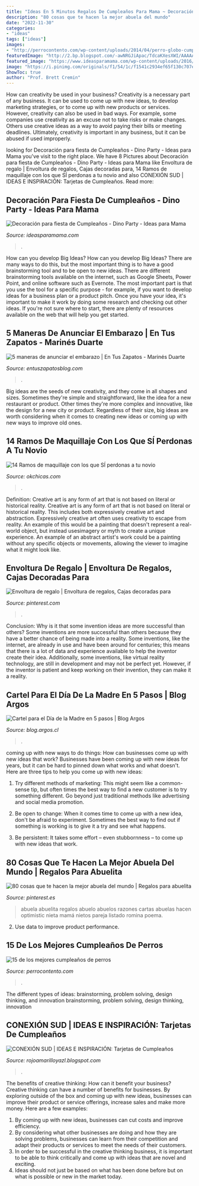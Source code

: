 ```yaml
---
title: "Ideas En 5 Minutos Regalos De Cumpleaños Para Mama ~ Decoración Para Fiesta De Cumpleaños"
description: "80 cosas que te hacen la mejor abuela del mundo"
date: "2022-11-30"
categories:
- "ideas"
tags: ["ideas"]
images:
- "http://perrocontento.com/wp-content/uploads/2014/04/perro-globo-cumple.jpg"
featuredImage: "http://2.bp.blogspot.com/-awNRGJiApac/TdcaKXesXWI/AAAAAAAAAQU/P8cnFiWP-lo/s1600/tarjetas+cumplea%25C3%25B1os.jpg"
featured_image: "https://www.ideasparamama.com/wp-content/uploads/2016/06/tarta4.jpg"
image: "https://i.pinimg.com/originals/f1/54/1c/f1541c2934ef65f130c707e577b77012.jpg"
ShowToc: true
author: "Prof. Brett Cremin"
---
```



How can creativity be used in your business?
Creativity is a necessary part of any business. It can be used to come up with new ideas, to develop marketing strategies, or to come up with new products or services. However, creativity can also be used in bad ways. For example, some companies use creativity as an excuse not to take risks or make changes. Others use creative ideas as a way to avoid paying their bills or meeting deadlines. Ultimately, creativity is important in any business, but it can be abused if used improperly.

	

		
looking for Decoración para fiesta de Cumpleaños - Dino Party - Ideas para Mama you've visit to the right place. We have 8 Pictures about Decoración para fiesta de Cumpleaños - Dino Party - Ideas para Mama like Envoltura de regalo | Envoltura de regalos, Cajas decoradas para, 14 Ramos de maquillaje con los que SÍ perdonas a tu novio and also CONEXIÓN SUD | IDEAS E INSPIRACIÓN: Tarjetas de Cumpleaños. Read more:
		
    
## Decoración Para Fiesta De Cumpleaños - Dino Party - Ideas Para Mama

<img loading=lazy src="https://www.ideasparamama.com/wp-content/uploads/2016/06/tarta4.jpg" onerror="this.onerror=null;this.src='https://tse4.mm.bing.net/th?id=OIP.sL_x1RzgeLnodw3qXSJ1GAHaKA&amp;pid=15.1';" alt="Decoración para fiesta de Cumpleaños - Dino Party - Ideas para Mama">

_Source: ideasparamama.com_

>. 

	

How can you develop Big Ideas?
How can you develop Big Ideas? There are many ways to do this, but the most important thing is to have a good brainstorming tool and to be open to new ideas. There are different brainstorming tools available on the internet, such as Google Sheets, Power Point, and online software such as Evernote. The most important part is that you use the tool for a specific purpose - for example, if you want to develop ideas for a business plan or a product pitch. Once you have your idea, it's important to make it work by doing some research and checking out other ideas. If you're not sure where to start, there are plenty of resources available on the web that will help you get started.

    
## 5 Maneras De Anunciar El Embarazo | En Tus Zapatos - Marinés Duarte

<img loading=lazy src="http://entuszapatosblog.com/wp-content/uploads/2016/01/invit-globo.jpg" onerror="this.onerror=null;this.src='https://tse2.mm.bing.net/th?id=OIP.aZ0tXYO4N7OVPRiXcC71swHaG_&amp;pid=15.1';" alt="5 maneras de anunciar el embarazo | En Tus Zapatos - Marinés Duarte">

_Source: entuszapatosblog.com_

>. 

	

Big ideas are the seeds of new creativity, and they come in all shapes and sizes. Sometimes they're simple and straightforward, like the idea for a new restaurant or product. Other times they're more complex and innovative, like the design for a new city or product. Regardless of their size, big ideas are worth considering when it comes to creating new ideas or coming up with new ways to improve old ones.

    
## 14 Ramos De Maquillaje Con Los Que SÍ Perdonas A Tu Novio

<img loading=lazy src="https://www.okchicas.com/wp-content/uploads/2017/04/C3TWUSfUEAItu_8-1.jpg" onerror="this.onerror=null;this.src='https://tse2.mm.bing.net/th?id=OIP.2INAmWSIeQiSlQdAyjYF9AHaLc&amp;pid=15.1';" alt="14 Ramos de maquillaje con los que SÍ perdonas a tu novio">

_Source: okchicas.com_

>. 

	

Definition: Creative art is any form of art that is not based on literal or historical reality.
Creative art is any form of art that is not based on literal or historical reality. This includes both expressively creative art and abstraction. Expressively creative art often uses creativity to escape from reality. An example of this would be a painting that doesn't represent a real-world object, but instead usesimagery or myth to create a unique experience. An example of an abstract artist's work could be a painting without any specific objects or movements, allowing the viewer to imagine what it might look like.

    
## Envoltura De Regalo | Envoltura De Regalos, Cajas Decoradas Para

<img loading=lazy src="https://i.pinimg.com/originals/f1/54/1c/f1541c2934ef65f130c707e577b77012.jpg" onerror="this.onerror=null;this.src='https://tse2.mm.bing.net/th?id=OIP.8qD9Iqz6bkWFyewJx_omNQHaLV&amp;pid=15.1';" alt="Envoltura de regalo | Envoltura de regalos, Cajas decoradas para">

_Source: pinterest.com_

>. 

	

Conclusion: Why is it that some invention ideas are more successful than others?
Some inventions are more successful than others because they have a better chance of being made into a reality. Some inventions, like the internet, are already in use and have been around for centuries; this means that there is a lot of data and experience available to help the inventor create their idea. Additionally, some inventions, like virtual reality technology, are still in development and may not be perfect yet. However, if the inventor is patient and keep working on their invention, they can make it a reality.

    
## Cartel Para El Día De La Madre En 5 Pasos | Blog Argos

<img loading=lazy src="http://blog.argos.cl/wp-content/uploads/2017/05/IMG_7404-1200x800.jpg" onerror="this.onerror=null;this.src='https://tse2.mm.bing.net/th?id=OIP.ck5vobds68Glo4ohufiEXwHaE8&amp;pid=15.1';" alt="Cartel para el Día de la Madre en 5 pasos | Blog Argos">

_Source: blog.argos.cl_

>. 

	

coming up with new ways to do things: How can businesses come up with new ideas that work?
Businesses have been coming up with new ideas for years, but it can be hard to pinned down what works and what doesn't. Here are three tips to help you come up with new ideas: 
1. Try different methods of marketing: This might seem like a common-sense tip, but often times the best way to find a new customer is to try something different. Go beyond just traditional methods like advertising and social media promotion. 

2. Be open to change: When it comes time to come up with a new idea, don't be afraid to experiment. Sometimes the best way to find out if something is working is to give it a try and see what happens. 

3. Be persistent: It takes some effort – even stubbornness – to come up with new ideas that work.

    
## 80 Cosas Que Te Hacen La Mejor Abuela Del Mundo | Regalos Para Abuelita

<img loading=lazy src="https://i.pinimg.com/originals/73/65/02/73650248fbdbd1170bed9a040f264c68.jpg" onerror="this.onerror=null;this.src='https://tse2.mm.bing.net/th?id=OIP.1-YfiOjD9KDbJkXXNxb9-AHaLH&amp;pid=15.1';" alt="80 cosas que te hacen la mejor abuela del mundo | Regalos para abuelita">

_Source: pinterest.es_

>abuela abuelita regalos abuelo abuelos razones cartas abuelas hacen optimistic nieta mamá nietos pareja listado romina poema. 

	

2. Use data to improve product performance.

    
## 15 De Los Mejores Cumpleaños De Perros

<img loading=lazy src="http://perrocontento.com/wp-content/uploads/2014/04/perro-globo-cumple.jpg" onerror="this.onerror=null;this.src='https://tse3.mm.bing.net/th?id=OIP.KW6DgL34u145JnVtGEOMngHaJ4&amp;pid=15.1';" alt="15 de los mejores cumpleaños de perros">

_Source: perrocontento.com_

>. 

	

The different types of ideas: brainstorming, problem solving, design thinking, and innovation
brainstorming, problem solving, design thinking, innovation

    
## CONEXIÓN SUD | IDEAS E INSPIRACIÓN: Tarjetas De Cumpleaños

<img loading=lazy src="http://2.bp.blogspot.com/-awNRGJiApac/TdcaKXesXWI/AAAAAAAAAQU/P8cnFiWP-lo/s1600/tarjetas+cumplea%25C3%25B1os.jpg" onerror="this.onerror=null;this.src='https://tse3.mm.bing.net/th?id=OIP.m-zZEpIqevrMNoHjcnFhEgHaKe&amp;pid=15.1';" alt="CONEXIÓN SUD | IDEAS E INSPIRACIÓN: Tarjetas de Cumpleaños">

_Source: rojoamarilloyazl.blogspot.com_

>. 

	

The benefits of creative thinking: How can it benefit your business?
Creative thinking can have a number of benefits for businesses. By exploring outside of the box and coming up with new ideas, businesses can improve their product or service offerings, increase sales and make more money. Here are a few examples:
1. By coming up with new ideas, businesses can cut costs and improve efficiency.
2. By considering what other businesses are doing and how they are solving problems, businesses can learn from their competition and adapt their products or services to meet the needs of their customers.
3. In order to be successful in the creative thinking business, it is important to be able to think critically and come up with ideas that are novel and exciting.
4. Ideas should not just be based on what has been done before but on what is possible or new in the market today.

